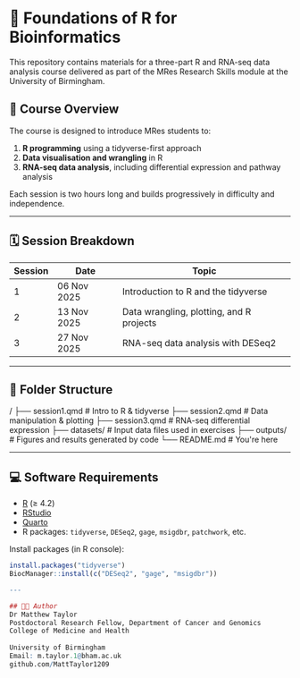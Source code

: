 # 📘 Foundations of R for Bioinformatics

This repository contains materials for a three-part R and RNA-seq data analysis course delivered as part of the MRes Research Skills module at the University of Birmingham.

## 🧭 Course Overview

The course is designed to introduce MRes students to:
1. **R programming** using a tidyverse-first approach  
2. **Data visualisation and wrangling** in R  
3. **RNA-seq data analysis**, including differential expression and pathway analysis  

Each session is two hours long and builds progressively in difficulty and independence.

---

## 🗓️ Session Breakdown

| Session | Date        | Topic                                           |
|---------|-------------|-------------------------------------------------|
| 1       | 06 Nov 2025 | Introduction to R and the tidyverse            |
| 2       | 13 Nov 2025 | Data wrangling, plotting, and R projects       |
| 3       | 27 Nov 2025 | RNA-seq data analysis with DESeq2              |

---

## 📂 Folder Structure

/
├── session1.qmd # Intro to R & tidyverse
├── session2.qmd # Data manipulation & plotting
├── session3.qmd # RNA-seq differential expression
├── datasets/ # Input data files used in exercises
├── outputs/ # Figures and results generated by code
└── README.md # You're here

---

## 💻 Software Requirements

- [R](https://cran.r-project.org/) (≥ 4.2)  
- [RStudio](https://posit.co/download/rstudio/)  
- [Quarto](https://quarto.org/)  
- R packages: `tidyverse`, `DESeq2`, `gage`, `msigdbr`, `patchwork`, etc.

Install packages (in R console):
```r
install.packages("tidyverse")
BiocManager::install(c("DESeq2", "gage", "msigdbr"))

---

## 🧑‍🏫 Author
Dr Matthew Taylor
Postdoctoral Research Fellow, Department of Cancer and Genomics
College of Medicine and Health
 
University of Birmingham
Email: m.taylor.1@bham.ac.uk
github.com/MattTaylor1209
